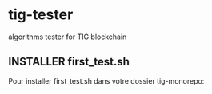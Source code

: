 # tig-tester
algorithms tester for TIG blockchain 

<h2>INSTALLER first_test.sh</h2>
Pour installer first_test.sh dans votre dossier tig-monorepo:
